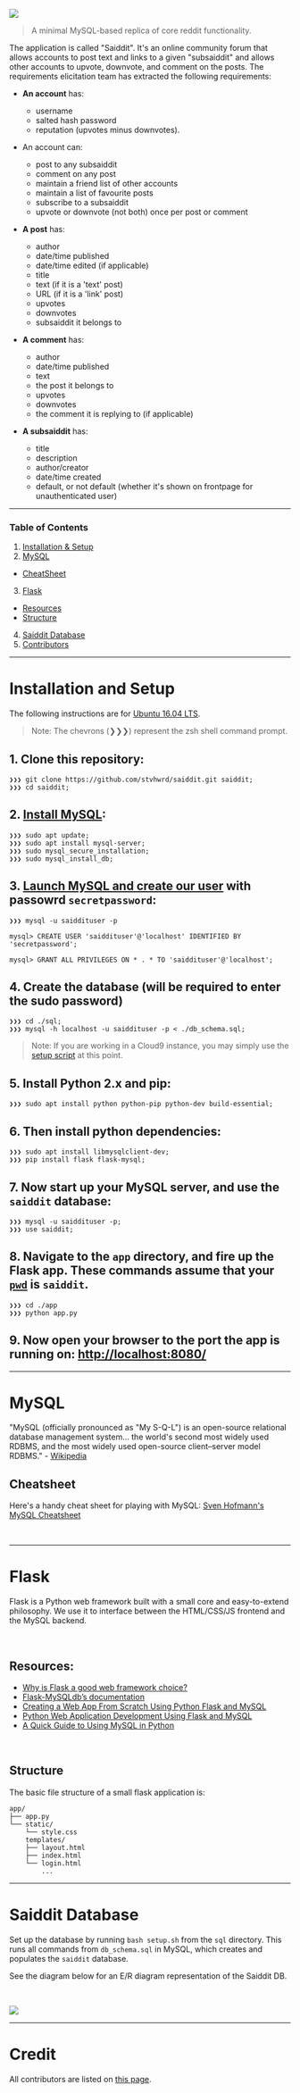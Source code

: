 ![](https://raw.githubusercontent.com/stvhwrd/saiddit/master/app/static/images/snoo-saiddit.png)

> A minimal MySQL-based replica of core reddit functionality.

The application is called "Saiddit".  It's an online community forum that allows accounts to post text and links to a given "subsaiddit" and allows other accounts to upvote, downvote, and comment on the posts.  The requirements elicitation team has extracted the following requirements:

* **An account** has:
    * username
    * salted hash password
    * reputation (upvotes minus downvotes).
* An account can:
    * post to any subsaiddit
    * comment on any post
    * maintain a friend list of other accounts
    * maintain a list of favourite posts
    * subscribe to a subsaiddit
    * upvote or downvote (not both) once per post or comment
    
* **A post** has:
    * author
    * date/time published
    * date/time edited (if applicable)
    * title
    * text (if it is a 'text' post)
    * URL (if it is a 'link' post)
    * upvotes
    * downvotes
    * subsaiddit it belongs to
    
* **A comment** has:
    * author
    * date/time published
    * text
    * the post it belongs to
    * upvotes
    * downvotes
    * the comment it is replying to (if applicable)
    
* **A subsaiddit** has:
    * title
    * description
    * author/creator
    * date/time created
    * default, or not default (whether it's shown on frontpage for unauthenticated user)

----

### Table of Contents
1. [Installation & Setup](#installation-and-setup)
2. [MySQL](#mysql)
  + [CheatSheet](#cheatsheet)
3. [Flask](#flaskapp)
  + [Resources](#resources)
  + [Structure](#structure)
4. [Saiddit Database](#saiddit-database)
5. [Contributors](#credit)

----

# Installation and Setup
The following instructions are for [Ubuntu 16.04 LTS](https://wiki.ubuntu.com/XenialXerus/ReleaseNotes).

> Note: The chevrons (❯❯❯) represent the zsh shell command prompt.

## 1. Clone this repository:

```shell
❯❯❯ git clone https://github.com/stvhwrd/saiddit.git saiddit;
❯❯❯ cd saiddit;
```

## 2. [Install MySQL](https://www.digitalocean.com/community/tutorials/how-to-install-mysql-on-ubuntu-16-04):

```shell
❯❯❯ sudo apt update;
❯❯❯ sudo apt install mysql-server;
❯❯❯ sudo mysql_secure_installation;
❯❯❯ sudo mysql_install_db;
```

## 3. [Launch MySQL and create our user](https://www.digitalocean.com/community/tutorials/how-to-create-a-new-user-and-grant-permissions-in-mysql) with passowrd `secretpassword`:

```shell
❯❯❯ mysql -u saiddituser -p

mysql> CREATE USER 'saiddituser'@'localhost' IDENTIFIED BY 'secretpassword';

mysql> GRANT ALL PRIVILEGES ON * . * TO 'saiddituser'@'localhost';

```

## 4. Create the database (will be required to enter the sudo password)

```shell
❯❯❯ cd ./sql;
❯❯❯ mysql -h localhost -u saiddituser -p < ./db_schema.sql;
```

> Note: If you are working in a Cloud9 instance, you may simply use the [setup script](#saiddit-database) at this point.


## 5. Install Python 2.x and pip:

```shell
❯❯❯ sudo apt install python python-pip python-dev build-essential;
```


## 6. Then install python dependencies:

```shell
❯❯❯ sudo apt install libmysqlclient-dev;
❯❯❯ pip install flask flask-mysql;
```

## 7. Now start up your MySQL server, and use the `saiddit` database:

```shell
❯❯❯ mysql -u saiddituser -p;
❯❯❯ use saiddit;
```

## 8. Navigate to the `app` directory, and fire up the Flask app.  These commands assume that your [`pwd`](https://en.wikipedia.org/wiki/Pwd) is `saiddit`.

```shell
❯❯❯ cd ./app
❯❯❯ python app.py
```

## 9. Now open your browser to the port the app is running on:  [http://localhost:8080/](http://localhost:8080/)

---
# MySQL

"MySQL (officially pronounced as "My S-Q-L") is an open-source relational database management system... the world's second most widely used RDBMS, and the most widely used open-source client–server model RDBMS." - [Wikipedia](https://en.wikipedia.org/wiki/MySQL)

## Cheatsheet

Here's a handy cheat sheet for playing with MySQL: [Sven Hofmann's MySQL Cheatsheet](https://gist.github.com/hofmannsven/9164408#file-readme-md)

<br>

----

# Flask

Flask is a Python web framework built with a small core and easy-to-extend philosophy.  We use it to interface between the HTML/CSS/JS frontend and the MySQL backend.

<br>


## Resources:

* [Why is Flask a good web framework choice?](https://www.fullstackpython.com/flask.html)
* [Flask-MySQLdb’s documentation](http://flask-mysqldb.readthedocs.io/en/latest/)
* [Creating a Web App From Scratch Using Python Flask and MySQL](http://code.tutsplus.com/tutorials/creating-a-web-app-from-scratch-using-python-flask-and-mysql--cms-22972)
* [Python Web Application Development Using Flask and MySQL](http://codehandbook.org/python-web-application-development-using-flask-and-mysql/)
* [A Quick Guide to Using MySQL in Python](http://ianhowson.com/a-quick-guide-to-using-mysql-in-python.html)

<br>


## Structure

The basic file structure of a small flask application is:

````
app/
├── app.py
└── static/
    └── style.css
    templates/
    ├── layout.html
    ├── index.html
    └── login.html
        ...
````

----

# Saiddit Database

Set up the database by running `bash setup.sh` from the `sql` directory.
This runs all commands from `db_schema.sql` in MySQL, which creates and populates the `saiddit` database.

See the diagram below for an E/R diagram representation of the Saiddit DB.

<br>

![](https://raw.githubusercontent.com/stvhwrd/saiddit/master/saiddit-entity_relationship.png)

----

# Credit

All contributors are listed on [this page](https://github.com/stvhwrd/saiddit/graphs/contributors).
